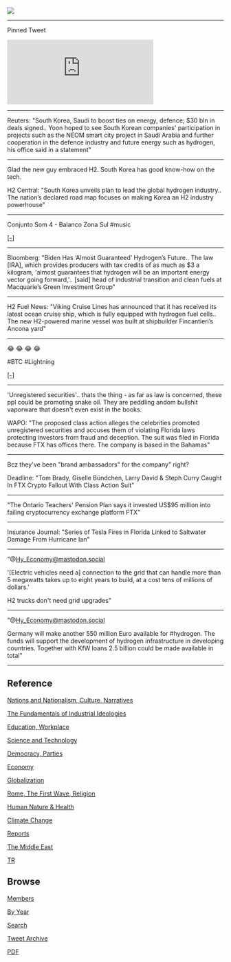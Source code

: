 <img src="https://drive.google.com/uc?export=view&id=1B2wf9R7AMH1d7Vw6e2mucLbIQ5NSjir7"/>

---

Pinned Tweet

<iframe width="340" src="https://www.youtube.com/embed/46y3FN4fKlE" title="E-Bikes, E-Scooters Injuries Multiplying" frameborder="0" allow="accelerometer; autoplay; clipboard-write; encrypted-media; gyroscope; picture-in-picture" allowfullscreen></iframe>

---

Reuters: "South Korea, Saudi to boost ties on energy, defence; $30 bln
in deals signed.. Yoon hoped to see South Korean companies'
participation in projects such as the NEOM smart city project in Saudi
Arabia and further cooperation in the defence industry and future
energy such as hydrogen, his office said in a statement"

---

Glad the new guy embraced H2. South Korea has good know-how on the tech.

H2 Central: "South Korea unveils plan to lead the global hydrogen
industry.. The nation’s declared road map focuses on making Korea an
H2 industry powerhouse"

---

Conjunto Som 4 - Balanco Zona Sul \#music

[[-]](https://youtu.be/drtHyMeLFDk)

---

Bloomberg: "Biden Has ‘Almost Guaranteed’ Hydrogen’s Future..  The law
[IRA], which provides producers with tax credits of as much as $3 a
kilogram, 'almost guarantees that hydrogen will be an important energy
vector going forward,'.. [said] head of industrial transition and
clean fuels at Macquarie’s Green Investment Group"

---

H2 Fuel News: "Viking Cruise Lines has announced that it has received
its latest ocean cruise ship, which is fully equipped with hydrogen
fuel cells.. The new H2-powered marine vessel was built at shipbuilder
Fincantieri’s Ancona yard"

---

😂 😂 😂 😂 

\#BTC \#Lightning

[[-]](https://twitter.com/ercwl/status/1592717155367550977)

---

'Unregistered securities'.. thats the thing - as far as law is
concerned, these ppl could be promoting snake oil. They are peddling
andom bullshit vaporware that doesn't even exist in the books.

WAPO: "The proposed class action alleges the celebrities promoted
unregistered securities and accuses them of violating Florida laws
protecting investors from fraud and deception. The suit was filed in
Florida because FTX has offices there. The company is based in the
Bahamas"

---

Bcz they've been "brand ambassadors" for the company" right? 

Deadline: "Tom Brady, Giselle Bündchen, Larry David & Steph Curry
Caught In FTX Crypto Fallout With Class Action Suit"

---

"The Ontario Teachers' Pension Plan says it invested US$95 million
into failing cryptocurrency exchange platform FTX"

---

Insurance Journal: "Series of Tesla Fires in Florida Linked to
Saltwater Damage From Hurricane Ian"

---

"@Hy_Economy@mastodon.social

'[Electric vehicles need a] connection to the grid that can handle
more than 5 megawatts takes up to eight years to build, at a cost tens
of millions of dollars.'

H2 trucks don't need grid upgrades"

---

"@Hy_Economy@mastodon.social

Germany will make another 550 million Euro available for
\#hydrogen. The funds will support the development of hydrogen
infrastructure in developing countries. Together with KfW loans 2.5
billion could be made available in total"

---

## Reference

[Nations and Nationalism, Culture, Narratives](2013/02/nations-and-nationalism.html)

[The Fundamentals of Industrial Ideologies](2011/04/fundamentals-of-industrial-ideologies.html)

[Education, Workplace](2017/09/education-workplace.html)

[Science and Technology](2018/09/science-technology.html)

[Democracy, Parties](2016/11/democracy.html)

[Economy](2018/05/economy.html)

[Globalization](2018/09/globalization.html)

[Rome, The First Wave, Religion](2017/12/rome.html)

[Human Nature & Health](2020/07/human-nature.html)

[Climate Change](2018/12/climate.html)

[Reports](2019/05/reports.html)

[The Middle East](2019/07/middleeast.html)

[TR](../tr)

## Browse

[Members](2022/08/members.html)

[By Year](years.html)

[Search](search.html)

[Tweet Archive](tweets/index.html)

[PDF](https://drive.google.com/uc?export=view&id=1FSi-1MnqXVq_PVTEXzzflwN8-7h92N_R)

